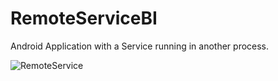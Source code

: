 RemoteServiceBI
===============

Android Application with a Service running in another process.

![RemoteService](http://josejuansanchez.org/blogimages/android_remoteservice.png)

